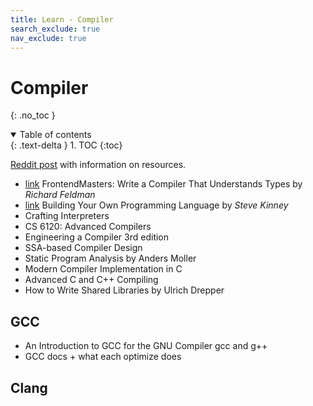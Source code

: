 ```yaml
---
title: Learn - Compiler
search_exclude: true
nav_exclude: true
---
```


<!-- prettier-ignore-start -->
# Compiler
{: .no_toc }

<details open markdown="block">
  <summary>
    Table of contents
  </summary>
  {: .text-delta }
1. TOC
{:toc}
</details>

<!-- prettier-ignore-end -->

[Reddit post](https://www.reddit.com/r/Compilers/comments/15ga21m/comment/jujd5ul/?utm_source=share&utm_medium=web3x&utm_name=web3xcss&utm_term=1&utm_content=share_button) with information on resources.

-   [link](https://frontendmasters.com/courses/type-compiler/) FrontendMasters: Write a Compiler That Understands Types by _Richard Feldman_
-   [link](https://frontendmasters.com/courses/programming-language/) Building Your Own Programming Language by _Steve Kinney_
-   Crafting Interpreters
-   CS 6120: Advanced Compilers
-   Engineering a Compiler 3rd edition
-   SSA-based Compiler Design
-   Static Program Analysis by Anders Moller
-   Modern Compiler Implementation in C
-   Advanced C and C++ Compiling
-   How to Write Shared Libraries by Ulrich Drepper

## GCC

-   An Introduction to GCC for the GNU Compiler gcc and g++
-   GCC docs + what each optimize does

## Clang

